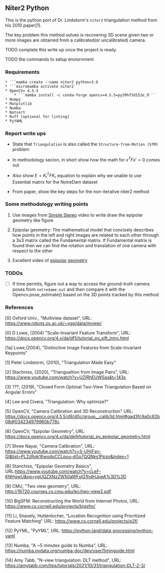 ## Niter2 Python

This is the python port of Dr. Lindstorm's ```niter2``` triangulation method from his 2010 paper[1]. 

The key problem this method solves is recovering 3D scene given two or more images are obtained from a calibrated(or uncalibrated) camera.

TODO complete this write up once the project is ready.

TODO the commands to setup enviornment

### Requirements
    * ```mamba create --name niter2 python=3.9
    * ```micromamba activate niter2```
    * OpenCV= 4.5.5
        * ```mamba install -c conda-forge opencv=4.5.5=py39hf3d152e_9```
    * Numpy
    * Matplotlib
    * Numba
    * Natsort
    * Ruff [optional for linting]
    * PyYAML

### Report write ups

* State that ```Triangulation``` is also called the ```Structure-from-Motion (SfM)``` problem

* In methodology secion, in short show how the math for $x^TFx' = 0$ comes out

* Also show $E = K_l^T F K_r$ equation to explain why we unable to use Essential matrix for the NotreDam dataset

* From paper, show the key steps for the non-iterative niter2 method


### Some methodology writing points

1. Use images from [Simple Stereo](https://www.youtube.com/watch?v=hUVyDabn1Mg&list=PL2zRqk16wsdoCCLpou-dGo7QQNks1Ppzo&index=5) video to write draw the epipolar geometry like figure

2. Epipolar geometry: The mathematical model that concisely describes how points in the left and right images are related to each other through a 3x3 matrix called the Fundamental matrix. If Fundamental matrix is found then we can find the rotation and translation of one camera with respect to the other

3. Excellent video of [epipolar geometry](https://www.youtube.com/watch?v=6kpBqfgSPRc&list=PL2zRqk16wsdoCCLpou-dGo7QQNks1Ppzo&index=8)

### TODOs

- [ ] If time permits, figure out a way to access the ground-truth camera poses from ```notredame.out``` and then compare it with the Opencv.pose_estimate() based on the 3D points tracked by this method 


### References

[0] Oxford Univ., "Multiview dataset", URL: https://www.robots.ox.ac.uk/~vgg/data/mview/

[0] D Lowe, (2004) "Scale-Invariant Feature Transform", URL: https://docs.opencv.org/4.x/da/df5/tutorial_py_sift_intro.html

[1a] Lowe,(2004), "Distinctive Image Features from Scale-Invariant Keypoints"

[1] Peter Lindstorm, (2010), "Triangulation Made Easy"

[2] Stachniss, (2020), "Triangualtion from Image Pairs", URL: https://www.youtube.com/watch?v=UZlRhEUWSas&t=143s

[3] ???, (2019), "Closed Form Optimal Two-View Triangulation Based on Angular Errors"

[4] Lee and Civera, "Triangulation: Why optimize?"

[5] OpenCV, "Camera Calibration and 3D Reconstruction" URL: https://docs.opencv.org/4.5.5/d9/d0c/group__calib3d.html#gad3fc9a0c82b08df034234979960b778c

[6] OpenCV, "Epipolar Geometry", URL: https://docs.opencv.org/4.x/da/de9/tutorial_py_epipolar_geometry.html

[7] Shree Nayar, "Camera Calibration", URL: https://www.youtube.com/watch?v=S-UHiFsn-GI&list=PL2zRqk16wsdoCCLpou-dGo7QQNks1Ppzo&index=1

[8] Stanchiss, "Epipolar Geometry Basics", URL:https://www.youtube.com/watch?v=cLeF-KNHgwU&pp=ygUQZXNzZW50aWFsIG1hdHJpeA%3D%3D

[9] CMU, "Two view geometry", URL: http://16720.courses.cs.cmu.edu/lec/two-view2.pdf

[10] BigSFM: Reconstructing the World from Internet Photos, URL: https://www.cs.cornell.edu/projects/bigsfm/

[11] Li, Snavely, Huttenlocher, "Location Recognition using Prioritized Feature Matching" URL: https://www.cs.cornell.edu/projects/p2f/

[12] PyYML, "PyYML", URL: https://python.land/data-processing/python-yaml

[13] Numba, "A ~5 minutes guide to Numba", URL: https://numba.pydata.org/numba-doc/dev/user/5minguide.html

[14] Amy Tabb, "N-view triangulation: DLT method", URL: https://amytabb.com/tips/tutorials/2021/10/31/triangulation-DLT-2-3/